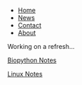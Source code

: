 <body>
<ul>
<li><a href="#home">Home</a></li>
<li><a href="#news">News</a></li>
<li><a href="#contact">Contact</a></li>
<li><a href="#about">About</a></li>
</ul>
<p>Working on a refresh...</p>
<p><a href="/pages/Biopython_notes.html">Biopython Notes</a></p>
<p><a href="/pages/Linux_notes.html">Linux Notes</a></p>
</body>
</html>
